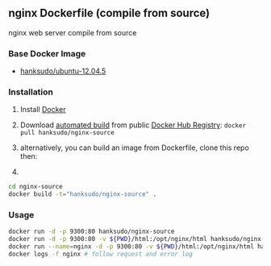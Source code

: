 ## nginx Dockerfile (compile from source)

nginx web server compile from source

### Base Docker Image

 - [hanksudo/ubuntu-12.04.5](https://registry.hub.docker.com/u/hanksudo/ubuntu-12.04.5/)

### Installation

1. Install [Docker](https://docs.docker.com/)
2. Download [automated build](https://registry.hub.docker.com/u/hanksudo/nginx-source/) from public [Docker Hub Registry](https://registry.hub.docker.com/): `docker pull hanksudo/nginx-source`

3. alternatively, you can build an image from Dockerfile, clone this repo then: 
4. 
```bash
cd nginx-source
docker build -t="hanksudo/nginx-source" .
```

### Usage

```bash
docker run -d -p 9300:80 hanksudo/nginx-source
docker run -d -p 9300:80 -v ${PWD}/html:/opt/nginx/html hanksudo/nginx-source
docker run --name=nginx -d -p 9300:80 -v ${PWD}/html:/opt/nginx/html hanksudo/nginx-source
docker logs -f nginx # follow request and error log
```
